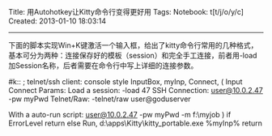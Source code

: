 Title: 用Autohotkey让Kitty命令行变得更好用
Tags: 
Notebook: t[t/j/o/y/c]
Created: 2013-01-10 18:03:14

------

下面的脚本实现Win+K键激活一个输入框，给出了kitty命令行常用的几种格式，基本可分为两种：连接保存好的模板（session）和完全手工连接，前者用-load加Session名称，后者需要在命令行中写上详细的连接参数。

 

 #k:: ; telnet/ssh client: console style 
 InputBox, myInp, Connect, 
  ( 
   Input Connect Params: 
   Load a session: <kitty >-load 47 
   SSH Connection: <kitty >user@10.0.2.47 -pw myPwd 
   Telnet/Raw:  <kitty >-telnet/raw user@goduserver

   With a auto-run script: <kitty >user@10.0.2.47 -pw myPwd -m f:\myjob 
  ) 
 if ErrorLevel 
  return 
 else 
  Run, d:\apps\Kitty\kitty_portable.exe %myInp% 
 return